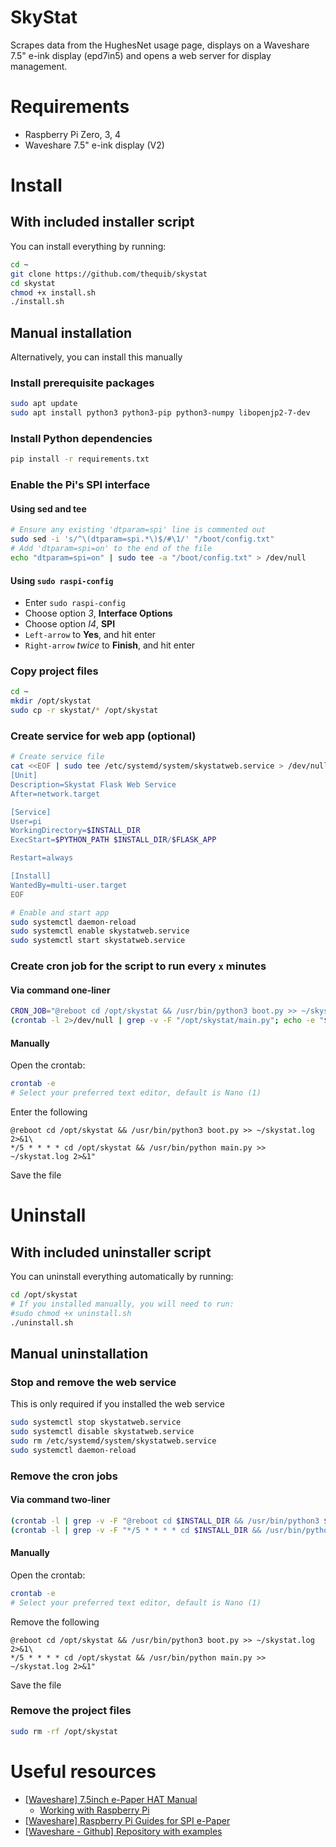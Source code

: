 # SkyStat
Scrapes data from the HughesNet usage page, displays on a Waveshare 7.5" e-ink display (epd7in5) and opens a web server for display management.

# Requirements
 - Raspberry Pi Zero, 3, 4
 - Waveshare 7.5" e-ink display (V2)

# Install
## With included installer script
You can install everything by running:
```bash
cd ~
git clone https://github.com/thequib/skystat
cd skystat
chmod +x install.sh
./install.sh
```


## Manual installation
Alternatively, you can install this manually

### Install prerequisite packages
```bash
sudo apt update
sudo apt install python3 python3-pip python3-numpy libopenjp2-7-dev
```

### Install Python dependencies
```bash
pip install -r requirements.txt
```

### Enable the Pi's SPI interface
#### Using sed and tee
```bash
# Ensure any existing 'dtparam=spi' line is commented out
sudo sed -i 's/^\(dtparam=spi.*\)$/#\1/' "/boot/config.txt"
# Add 'dtparam=spi=on' to the end of the file
echo "dtparam=spi=on" | sudo tee -a "/boot/config.txt" > /dev/null
```

#### Using `sudo raspi-config`
  - Enter `sudo raspi-config`
  - Choose option *3*, **Interface Options**
  - Choose option *I4*, **SPI**
  - `Left-arrow` to **Yes**, and hit enter
  - `Right-arrow` *twice* to **Finish**, and hit enter


### Copy project files
```bash
cd ~
mkdir /opt/skystat
sudo cp -r skystat/* /opt/skystat
```

### Create service for web app (optional)
```bash
# Create service file
cat <<EOF | sudo tee /etc/systemd/system/skystatweb.service > /dev/null
[Unit]
Description=Skystat Flask Web Service
After=network.target

[Service]
User=pi
WorkingDirectory=$INSTALL_DIR
ExecStart=$PYTHON_PATH $INSTALL_DIR/$FLASK_APP

Restart=always

[Install]
WantedBy=multi-user.target
EOF

# Enable and start app
sudo systemctl daemon-reload
sudo systemctl enable skystatweb.service
sudo systemctl start skystatweb.service
```

### Create cron job for the script to run every `x` minutes
#### Via command one-liner
```bash
CRON_JOB="@reboot cd /opt/skystat && /usr/bin/python3 boot.py >> ~/skystat.log 2>&1\n*/5 * * * * cd /opt/skystat && /usr/bin/python main.py >> ~/skystat.log 2>&1"
(crontab -l 2>/dev/null | grep -v -F "/opt/skystat/main.py"; echo -e "$CRON_JOB") | crontab -
```

#### Manually
Open the crontab:
```bash
crontab -e
# Select your preferred text editor, default is Nano (1)
```

Enter the following
```
@reboot cd /opt/skystat && /usr/bin/python3 boot.py >> ~/skystat.log 2>&1\
*/5 * * * * cd /opt/skystat && /usr/bin/python main.py >> ~/skystat.log 2>&1"
```

Save the file

# Uninstall
## With included uninstaller script
You can uninstall everything automatically by running:
```bash
cd /opt/skystat
# If you installed manually, you will need to run:
#sudo chmod +x uninstall.sh
./uninstall.sh
```

## Manual uninstallation
### Stop and remove the web service
This is only required if you installed the web service

```bash
sudo systemctl stop skystatweb.service
sudo systemctl disable skystatweb.service
sudo rm /etc/systemd/system/skystatweb.service
sudo systemctl daemon-reload
```

### Remove the cron jobs
#### Via command two-liner
```bash
(crontab -l | grep -v -F "@reboot cd $INSTALL_DIR && /usr/bin/python3 $REBOOT_SCRIPT >> ~/skystat.log 2>&1") | crontab -
(crontab -l | grep -v -F "*/5 * * * * cd $INSTALL_DIR && /usr/bin/python3 $REFRESH_SCRIPT >> ~/skystat.log 2>&1") | crontab -
```

#### Manually
Open the crontab:
```bash
crontab -e
# Select your preferred text editor, default is Nano (1)
```

Remove the following
```
@reboot cd /opt/skystat && /usr/bin/python3 boot.py >> ~/skystat.log 2>&1\
*/5 * * * * cd /opt/skystat && /usr/bin/python main.py >> ~/skystat.log 2>&1"
```

Save the file

### Remove the project files
```bash
sudo rm -rf /opt/skystat
```



# Useful resources
 - [[Waveshare] 7.5inch e-Paper HAT Manual](https://www.waveshare.com/wiki/7.5inch_e-Paper_HAT)
   - [Working with Raspberry Pi](https://www.waveshare.com/wiki/7.5inch_e-Paper_HAT_Manual#Working_With_Raspberry_Pi)
 - [[Waveshare] Raspberry Pi Guides for SPI e-Paper](https://www.waveshare.com/wiki/Template:Raspberry_Pi_Guides_for_SPI_e-Paper)
 - [[Waveshare - Github] Repository with examples](https://github.com/waveshare/e-Paper)